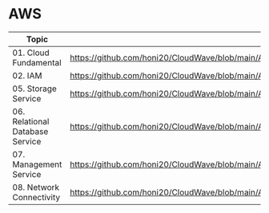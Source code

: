 # AWS

| Topic                 | Link                                                                                        |
| --------------------- | ------------------------------------------------------------------------------------------- |
| 01. Cloud Fundamental | https://github.com/honi20/CloudWave/blob/main/AWS/01_Cloud_Fundamental/Cloud_Fundamental.md |
| 02. IAM               | https://github.com/honi20/CloudWave/blob/main/AWS/02_IAM/IAM.md                             |
| 05. Storage Service   | https://github.com/honi20/CloudWave/blob/main/AWS/05_Storage_Service/Storage%20Service.md   |
| 06. Relational Database Service   | https://github.com/honi20/CloudWave/blob/main/AWS/06_Relational_Database_Service/Relational_Database_Service.md   |
| 07. Management Service   | https://github.com/honi20/CloudWave/blob/main/AWS/07_Management_Service/Management_Service.md   |
| 08. Network Connectivity   | https://github.com/honi20/CloudWave/blob/main/AWS/08_Network_Connectivity/Network_Connectivity.md   |